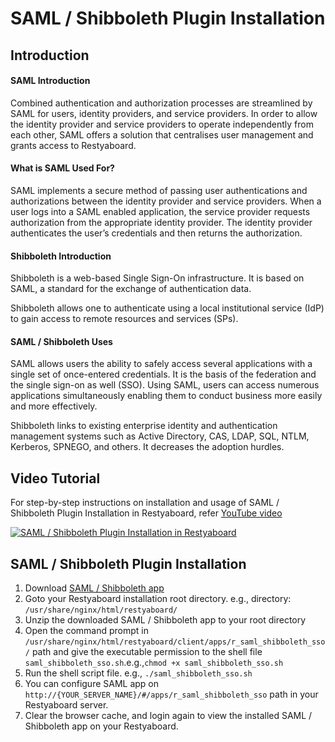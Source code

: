 # SAML / Shibboleth Plugin Installation

## Introduction

#### SAML Introduction

Combined authentication and authorization processes are streamlined by SAML for users, identity providers, and service providers. In order to allow the identity provider and service providers to operate independently from each other, SAML offers a solution that centralises user management and grants access to Restyaboard.

#### What is SAML Used For?

SAML implements a secure method of passing user authentications and authorizations between the identity provider and service providers. When a user logs into a SAML enabled application, the service provider requests authorization from the appropriate identity provider. The identity provider authenticates the user’s credentials and then returns the authorization.

#### Shibboleth Introduction

Shibboleth is a web-based Single Sign-On infrastructure. It is based on SAML, a standard for the exchange of authentication data.

Shibboleth allows one to authenticate using a local institutional service (IdP) to gain access to remote resources and services (SPs).

#### SAML / Shibboleth Uses

SAML allows users the ability to safely access several applications with a single set of once-entered credentials. It is the basis of the federation and the single sign-on as well (SSO). Using SAML, users can access numerous applications simultaneously enabling them to conduct business more easily and more effectively.

Shibboleth links to existing enterprise identity and authentication management systems such as Active Directory, CAS, LDAP, SQL, NTLM, Kerberos, SPNEGO, and others. It decreases the adoption hurdles.

## Video Tutorial

For step-by-step instructions on installation and usage of SAML / Shibboleth Plugin Installation in Restyaboard, refer [YouTube video](https://www.youtube.com/watch?v=5UkREHcQdjA "Watch video on SAML / Shibboleth Plugin Installation in Restyaboard")

[![SAML / Shibboleth Plugin Installation in Restyaboard](saml-shibboleth-sso-plugin-installation.gif)](https://www.youtube.com/watch?v=5UkREHcQdjA "Watch video on SAML / Shibboleth Plugin Installation in Restyaboard") 

## SAML / Shibboleth Plugin Installation

1.  Download [SAML / Shibboleth app](https://restya.com/board/apps/r_saml_shibboleth_sso "SAML / Shibboleth app")
2.  Goto your Restyaboard installation root directory. e.g., directory: `/usr/share/nginx/html/restyaboard/`
3.  Unzip the downloaded SAML / Shibboleth app to your root directory
4.  Open the command prompt in `/usr/share/nginx/html/restyaboard/client/apps/r_saml_shibboleth_sso/` path and give the executable permission to the shell file `saml_shibboleth_sso.sh`.e.g.,`chmod +x saml_shibboleth_sso.sh`
5.  Run the shell script file. e.g., `./saml_shibboleth_sso.sh`
6.  You can configure SAML app on `http://{YOUR_SERVER_NAME}/#/apps/r_saml_shibboleth_sso` path in your Restyaboard server.
7.  Clear the browser cache, and login again to view the installed SAML / Shibboleth app on your Restyaboard.